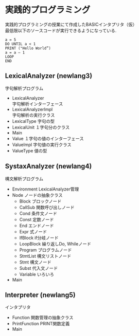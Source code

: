 # 実践的プログラミング　
実践的プログラミングの授業にて作成したBASICインタプリタ（仮）  
最低限以下のソースコードが実行できるようになっている.
``` BASIC
a = 5
DO UNTIL a < 1
PRINT ("Hello World”)
a = a – 1
LOOP
END
```


## LexicalAnalyzer (newlang3)
字句解析プログラム 
- LexicalAnalyzer   
    字句解析インターフェース
- LexicalAnalyzerImpl   
    字句解析の実行クラス
- LexicalType 
    字句の型
- LexicalUnit 
    １字句分のクラス
- Main 
- Value 
    １字句の値のインターフェース
- ValueImpl 
    字句値の実行クラス
- ValueType 
    値の型

## SystaxAnalyzer (newlang4)
構文解析プログラム
- Environment
   LexicalAnalyzer管理
- Node
    ノードの抽象クラス
    - Block
        ブロックノード
    - CallSub
        関数呼び出しノード
    - Cond
        条件文ノード
    - Const
        定数ノード
    - End
        エンドノード
    - Expr
        式ノード
    - IfBlock
        if分岐ノード
    - LoopBlock
        繰り返しDo, Whileノード
    - Program
        プログラムノード
    - StmtList
        構文リストノード
    - Stmt
        構文ノード
    - Subst
        代入文ノード
    - Variable
        いろいろ
- Main

## Interpreter (newlang5)
インタプリタ
- Function
    関数管理の抽象クラス
- PrintFunction
    PRINT関数定義
- Main
